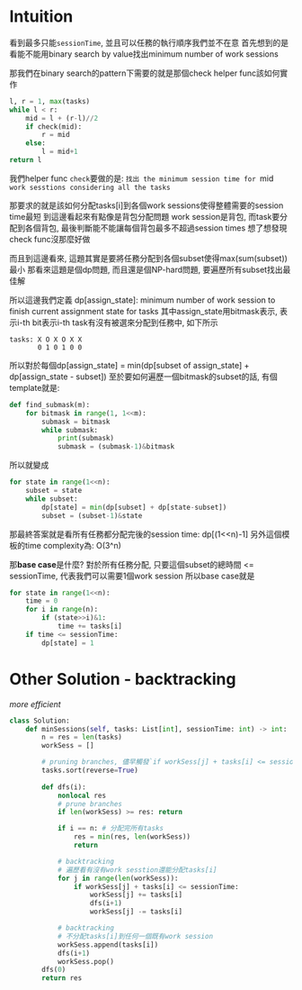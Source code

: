 # Intuition

看到最多只能`sessionTime`, 並且可以任務的執行順序我們並不在意
首先想到的是看能不能用binary search by value找出minimum number of work sessions

那我們在binary search的pattern下需要的就是那個check helper func該如何實作
```py
l, r = 1, max(tasks)
while l < r:
    mid = l + (r-l)//2
    if check(mid):
        r = mid
    else:
        l = mid+1
return l
```

我們helper func `check`要做的是:
`找出 the minimum session time for `mid` work sesstions considering all the tasks`

那要求的就是該如何分配tasks[i]到各個work sessions使得整體需要的session time最短
到這邊看起來有點像是背包分配問題
work session是背包, 而task要分配到各個背包, 最後判斷能不能讓每個背包最多不超過session times
想了想發現check func沒那麼好做

而且到這邊看來, 這題其實是要將任務分配到各個subset使得max(sum(subset))最小
那看來這題是個dp問題, 而且還是個NP-hard問題, 要遍歷所有subset找出最佳解

所以這邊我們定義 dp[assign_state]: minimum number of work session to finish current assignment state for tasks
其中assign_state用bitmask表示, 表示i-th bit表示i-th task有沒有被選來分配到任務中, 如下所示

```
tasks: X O X O X X
       0 1 0 1 0 0
```

所以對於每個dp[assign_state] = min(dp[subset of assign_state] + dp[assign_state - subset])
至於要如何遍歷一個bitmask的subset的話, 有個template就是:

```py
def find_submask(m):
    for bitmask in range(1, 1<<m):
        submask = bitmask
        while submask:
            print(submask)
            submask = (submask-1)&bitmask
```

所以就變成
```py
for state in range(1<<n):
    subset = state
    while subset:
        dp[state] = min(dp[subset] + dp[state-subset])
        subset = (subset-1)&state
```
那最終答案就是看所有任務都分配完後的session time: dp[(1<<n)-1]
另外這個模板的time complexity為: O(3^n)

那**base case**是什麼?
對於所有任務分配, 只要這個subset的總時間 <= sessionTime, 代表我們可以需要1個work session
所以base case就是
```py
for state in range(1<<n):
    time = 0
    for i in range(n):
        if (state>>i)&1:
            time += tasks[i]
    if time <= sessionTime:
        dp[state] = 1
```

# Other Solution - backtracking

*more efficient*

```py
class Solution:
    def minSessions(self, tasks: List[int], sessionTime: int) -> int:
        n = res = len(tasks)
        workSess = []

        # pruning branches, 儘早觸發`if workSess[j] + tasks[i] <= sessionTime`
        tasks.sort(reverse=True)
        
        def dfs(i):
            nonlocal res
            # prune branches
            if len(workSess) >= res: return

            if i == n: # 分配完所有tasks
                res = min(res, len(workSess))
                return

            # backtracking
            # 遍歷看有沒有work sesstion還能分配tasks[i]
            for j in range(len(workSess)):
                if workSess[j] + tasks[i] <= sessionTime:
                    workSess[j] += tasks[i]
                    dfs(i+1)
                    workSess[j] -= tasks[i]

            # backtracking
            # 不分配tasks[i]到任何一個既有work session
            workSess.append(tasks[i])
            dfs(i+1)
            workSess.pop()
        dfs(0)
        return res
```